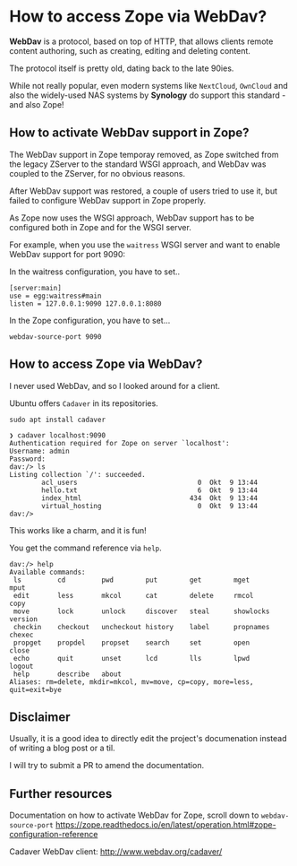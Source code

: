 # How to access Zope via WebDav?

**WebDav** is a protocol, based on top of HTTP, that allows clients remote content authoring, such as creating, editing and deleting content.

The protocol itself is pretty old, dating back to the late 90ies.

While not really popular, even modern systems like `NextCloud`, `OwnCloud` and also the widely-used NAS systems by **Synology** do support this standard - and also Zope!

## How to activate WebDav support in Zope?

The WebDav support in Zope temporay removed, as Zope switched from the legacy ZServer to the standard WSGI approach, and WebDav was coupled to the ZServer, for no obvious reasons.

After WebDav support was restored, a couple of users tried to use it, but failed to configure WebDav support in Zope properly.

As Zope now uses the WSGI approach, WebDav support has to be configured both in Zope and for the WSGI server.

For example, when you use the `waitress` WSGI server and want to enable WebDav support for port 9090:

In the waitress configuration, you have to set..
```
[server:main]
use = egg:waitress#main
listen = 127.0.0.1:9090 127.0.0.1:8080
```

In the Zope configuration, you have to set...
```
webdav-source-port 9090
```

## How to access Zope via WebDav?

I never used WebDav, and so I looked around for a client.

Ubuntu offers `Cadaver` in its repositories.

```
sudo apt install cadaver
```

```
❯ cadaver localhost:9090
Authentication required for Zope on server `localhost':
Username: admin
Password: 
dav:/> ls
Listing collection `/': succeeded.
        acl_users                              0  Okt  9 13:44
        hello.txt                              6  Okt  9 13:44
        index_html                           434  Okt  9 13:44
        virtual_hosting                        0  Okt  9 13:44
dav:/> 
```

This works like a charm, and it is fun!

You get the command reference via `help`.
```
dav:/> help
Available commands: 
 ls         cd         pwd        put        get        mget       mput       
 edit       less       mkcol      cat        delete     rmcol      copy       
 move       lock       unlock     discover   steal      showlocks  version    
 checkin    checkout   uncheckout history    label      propnames  chexec     
 propget    propdel    propset    search     set        open       close      
 echo       quit       unset      lcd        lls        lpwd       logout     
 help       describe   about      
Aliases: rm=delete, mkdir=mkcol, mv=move, cp=copy, more=less, quit=exit=bye
```

## Disclaimer

Usually, it is a good idea to directly edit the project's documenation instead of writing a blog post or a til.

I will try to submit a PR to amend the documentation.

## Further resources

Documentation on how to activate WebDav for Zope, scroll down to `webdav-source-port`
https://zope.readthedocs.io/en/latest/operation.html#zope-configuration-reference

Cadaver WebDav client: http://www.webdav.org/cadaver/
